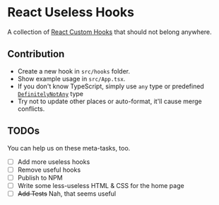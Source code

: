 # React Useless Hooks

A collection of [React Custom Hooks](https://reactjs.org/docs/hooks-custom.html) that should not belong anywhere.

## Contribution

- Create a new hook in `src/hooks` folder.
- Show example usage in `src/App.tsx`.
- If you don't know TypeScript, simply use `any` type or predefined [`DefinitelyNotAny`](./src/vite-env.d.ts) type
- Try not to update other places or auto-format, it'll cause merge conflicts.

## TODOs

You can help us on these meta-tasks, too.

- [ ] Add more useless hooks
- [ ] Remove useful hooks
- [ ] Publish to NPM
- [ ] Write some less-useless HTML & CSS for the home page
- [ ] ~~Add Tests~~ Nah, that seems useful
